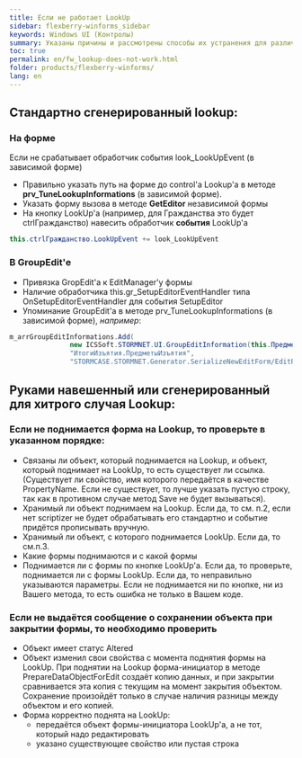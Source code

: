 ```yaml
---
title: Если не работает LookUp
sidebar: flexberry-winforms_sidebar
keywords: Windows UI (Контролы)
summary: Указаны причины и рассмотрены способы их устранения для различных ситуаций, когда не работает LookUp
toc: true
permalink: en/fw_lookup-does-not-work.html
folder: products/flexberry-winforms/
lang: en
---
```


## Стандартно сгенерированный lookup:

### На форме
Если не срабатывает обработчик события look_LookUpEvent (в зависимой форме)

* Правильно указать путь на форме до control'а Lookup'а в методе __prv_TuneLookupInformations__ (в зависимой форме).
* Указать форму вызова в методе __GetEditor__ независимой формы
* На кнопку LookUp'а (например, для Гражданства это будет ctrlГражданство) навесить обработчик __события__ LookUp'а 

```csharp
this.ctrlГражданство.LookUpEvent += look_LookUpEvent
```

### В GroupEdit'е
* Привязка GropEdit'а к EditManager'у формы
* Наличие обработчика this.gr_SetupEditorEventHandler типа OnSetupEditorEventHandler для события SetupEditor
* Упоминание GroupEdit'a в методе prv_TuneLookupInformations (в зависимой форме), _например_:

```csharp
m_arrGroupEditInformations.Add(
               new ICSSoft.STORMNET.UI.GroupEditInformation(this.ПредметыИзъятия,
               "ИтогиИзъятия.ПредметыИзъятия",
               "STORMCASE.STORMNET.Generator.SerializeNewEditForm/EditPanel(Panel)/TabControl(TabControl)/panel(TabPage)/ПредметыИзъятия(GroupEditBase)"));
```

## Руками навешенный или сгенерированный для хитрого случая Lookup:

### Если не поднимается форма на Lookup, то проверьте в указанном порядке:
* Связаны ли объект, который поднимается на Lookup, и объект, который поднимает на LookUp, то есть существует ли ссылка. (Существует ли свойство, имя которого передаётся в качестве PropertyName. Если не существует, то лучше указать пустую строку, так как в противном случае метод Save не будет вызываться).
* Хранимый ли объект поднимаем на Lookup. Если да, то см. п.2, если нет scriptizer не будет обрабатывать его стандартно и событие придётся прописывать вручную.
* Хранимый ли объект, с которого поднимается LookUp. Если да, то см.п.3.
* Какие формы поднимаются и с какой формы
* Поднимается ли с формы по кнопке LookUp'а. Если да, то проверьте, поднимается ли с формы LookUp. Если да, то неправильно указываются параметры. Если не поднимается ни по кнопке, ни из Вашего метода, то есть ошибка не только в Вашем коде.

### Если не выдаётся сообщение о сохранении объекта при закрытии формы, то необходимо проверить
* Объект имеет статус Altered
* Объект изменил свои свойства с момента поднятия формы на LookUp. При поднятии на Lookup форма-инициатор в методе PrepareDataObjectForEdit создаёт копию данных, и при закрытии сравнивается эта копия с текущим на момент закрытия объектом. Сохранение произойдёт только в случае наличия разницы между объектом и его копией.
* Форма корректно поднята на LookUp:
    * передаётся объект формы-инициатора LookUp'а, а не тот, который надо редактировать
    * указано существующее свойство или пустая строка